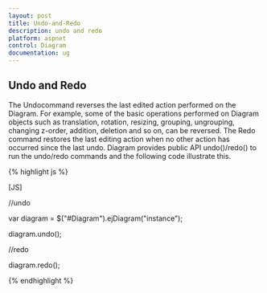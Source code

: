 ```yaml
---
layout: post
title: Undo-and-Redo
description: undo and redo
platform: aspnet
control: Diagram
documentation: ug
---
```


## Undo and Redo

The Undocommand reverses the last edited action performed on the Diagram. For example, some of the basic operations performed on Diagram objects such as translation, rotation, resizing, grouping, ungrouping, changing z-order, addition, deletion and so on, can be reversed. The Redo command restores the last editing action when no other action has occurred since the last undo. Diagram provides public API undo()/redo() to run the undo/redo commands and the following code illustrate this.

{% highlight js %}

[JS]

//undo

var diagram = $("#Diagram").ejDiagram("instance");

diagram.undo();



//redo

diagram.redo();



{% endhighlight %}



